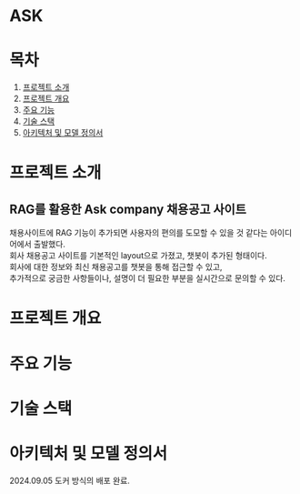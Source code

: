 # ASK


# 목차

1. [프로젝트 소개](#프로젝트-소개)
2. [프로젝트 개요](#프로젝트-개요)
3. [주요 기능](#주요-기능)
4. [기술 스택](#기술-스택)
5. [아키텍처 및 모델 정의서](#아키텍처-및-모델-정의서)


# 프로젝트 소개
## RAG를 활용한 Ask company 채용공고 사이트

채용사이트에 RAG 기능이 추가되면 사용자의 편의를 도모할 수 있을 것 같다는 아이디어에서 출발했다.<br>
회사 채용공고 사이트를 기본적인 layout으로 가졌고, 챗봇이 추가된 형태이다.<br>
회사에 대한 정보와 최신 채용공고를 챗봇을 통해 접근할 수 있고,<br>
추가적으로 궁금한 사항들이나, 설명이 더 필요한 부분을 실시간으로 문의할 수 있다.<br>




# 프로젝트 개요

# 주요 기능

# 기술 스택

# 아키텍처 및 모델 정의서


2024.09.05 도커 방식의 배포 완료.
